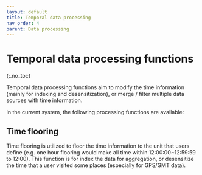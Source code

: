 ```yaml
---
layout: default
title: Temporal data processing
nav_order: 4 
parent: Data processing
---
```


# Temporal data processing functions
{:.no_toc}

Temporal data processing functions aim to modify the time information (mainly for indexing and desensitization), or merge / filter multiple data sources with time information.

In the current system, the following processing functions are available: 

## Time flooring

Time flooring is utilized to floor the time information to the unit that users define (e.g. one hour flooring would make all time within 12:00:00~12:59:59 to 12:00). This function is for index the data for aggregation, or desensitize the time that a user visited some places (especially for GPS/GMT data).












